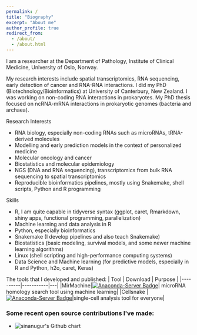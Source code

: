 ```yaml
---
permalink: /
title: "Biography"
excerpt: "About me"
author_profile: true
redirect_from: 
  - /about/
  - /about.html
---
```


I am a researcher at the Department of Pathology, Institute of Clinical Medicine, University of Oslo, Norway.  

My research interests include spatial transcriptomics, RNA sequencing, early detection of cancer and RNA-RNA interactions. I did my PhD (Biotechnology/Bioinformatics) at University of Canterbury, New Zealand. I was working on non-coding RNA interactions in prokaryotes. My PhD thesis focused on ncRNA-mRNA interactions in prokaryotic genomes (bacteria and archaea).  


Research Interests  
* RNA biology, especially non-coding RNAs such as microRNAs, tRNA-derived molecules
* Modelling and early prediction models in the context of personalized medicine
* Molecular oncology and cancer
* Biostatistics and molecular epidemiology
* NGS (DNA and RNA sequencing), transcriptomics from bulk RNA sequencing to spatial transcriptomics
* Reproducible bioinformatics pipelines, mostly using Snakemake, shell scripts, Python and R programming

Skills  
* R, I am quite capable in tidyverse syntax (ggplot, caret, Rmarkdown, shiny apps, functional programming, parallelization)
* Machine learning and data analysis in R
* Python, especially bioinformatics
* Snakemake (I develop pipelines and also teach Snakemake)
* Biostatistics (basic modeling, survival models, and some newer machine learning algorithms)
* Linux (shell scripting and high-performance computing systems)
* Data Science and Machine learning (for predictive models, especially in R and Python, h2o, caret, Keras)

The tools that I developed and published:
| Tool | Download  | Purpose |
|----------|-----------|---|
|MirMachine|[![Anaconda-Server Badge](https://anaconda.org/bioconda/mirmachine/badges/downloads.svg)](https://anaconda.org/bioconda/mirmachine)| microRNA homology search tool using machine learning|
|Cellsnake |[![Anaconda-Server Badge](https://anaconda.org/bioconda/cellsnake/badges/downloads.svg)](https://anaconda.org/bioconda/cellsnake)|single-cell analysis tool for everyone|



<div id="contributions" class="contributions">
  <h3>Some recent open source contributions I've made:</h3>
  <ul>
    <li>
      <img src="http://ghchart.rshah.org/sinanugur" alt="sinanugur's Github chart" />
    </li>
  </ul> 
</div>
